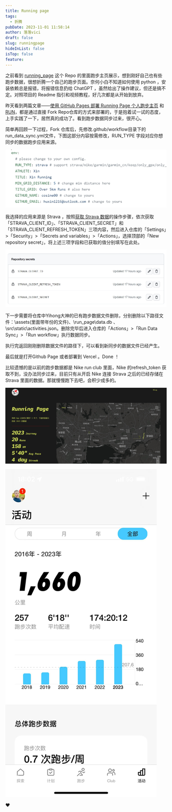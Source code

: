 ```yaml
---
title: Running page
tags:
  - 折腾
pubDate: 2023-11-01 11:58:14
author: 落落vici
draft: false
slug: runningpage
hideInList: false
isTop: false
feature:
---
```

之前看到 [running_page](https://github.com/yihong0618/running_page) 这个 Repo 的里面跑步主页展示，想到刚好自己也有些跑步数据，很想折腾一个自己的跑步页面。奈何小白不知道如何使用 python ，安装依赖总是报错，将报错信息扔给 ChatGPT ，虽然给出了操作建议，但还是搞不定。对照项目的 Readme 指引和视频教程，好几次都是从开始到放弃。

昨天看到两篇文章——[使用 GitHub Pages 部署 Running Page 个人跑步主页](https://blog.kobin.cn/blog/program/p3/2396.html) 和 [RUN](https://www.zlog.in/post/run/)，都是通过直接 Fork Repo仓库的方式来部署的，于是抱着试一试的态度，上手实践了一下，居然真的成功了。看到跑步数据同步过来，很开心。

简单再回顾一下过程，Fork 仓库后，先修改.github/workflow目录下的run_data_sync.yml文件，下图这部分内容按需修改，RUN_TYPE 字段对应你想同步的数据跑步应用来源。

![](https://raw.githubusercontent.com/cosine00/Image/main/202311011711316.png)

我选择的应用来源是  Strava ，按照[获取 Strava 数据](https://github.com/yihong0618/running_page/blob/master/README-CN.md#strava)的操作步骤，依次获取「STRAVA_CLIENT_ID」、「STRAVA_CLIENT_SECRET」和「STRAVA_CLIENT_REFRESH_TOKEN」三项内容，然后进入仓库的「Settings」>「Security」>「Secrets and variables」>「Actions」，选择顶部的「New repository secret」，将上述三项字段和已获取的值分别填写在此处。

![](https://raw.githubusercontent.com/cosine00/Image/main/202311011730574.png)

下一步需要将仓库中Yihong大神的已有跑步数据文件删除，分别删除以下路径文件：\assets(里面带年份的文件)、\run_page\data.db 、\src\static\activities.json。删除完毕后进入仓库的「Actions」>「Run Data Sync」>「Run workflow」执行数据同步。

执行完返回刚刚删除数据文件的路径下，可以看到新同步的数据文件已经产生。

最后就是打开Github Page 或者部署到  Vercel 。Done ！

比较遗憾的是以前的跑步数据都是 Nike run club 里面，Nike 的refresh_token 获取不到，没办法同步过来，目前只有从开启 Nike 连接 Strava 之后的已经存储在 Strava 里面的数据。那就慢慢跑下去吧，会积少成多的。

![](https://raw.githubusercontent.com/cosine00/Image/main/202311011757011.png)

![](https://raw.githubusercontent.com/cosine00/Image/main/202311011803148.jpg)

❤